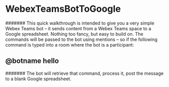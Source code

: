 # WebexTeamsBotToGoogle

####### This quick walkthrough is intended to give you a very simple Webex Teams bot – it sends content from a Webex Teams space to a Google spreadsheet. Nothing too fancy, but easy to build on. The commands will be passed to the bot using mentions – so if the following command is typed into a room where the bot is a participant:

## @botname hello

####### The bot will retrieve that command, process it, post the message to a blank Google spreadsheet.
